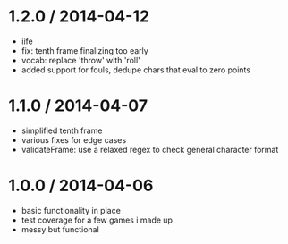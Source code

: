 
1.2.0 / 2014-04-12
==================

 * iife
 * fix: tenth frame finalizing too early
 * vocab: replace 'throw' with 'roll'
 * added support for fouls, dedupe chars that eval to zero points

1.1.0 / 2014-04-07
==================

 * simplified tenth frame
 * various fixes for edge cases
 * validateFrame: use a relaxed regex to check general character format

1.0.0 / 2014-04-06
==================

 * basic functionality in place
 * test coverage for a few games i made up
 * messy but functional
